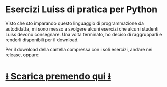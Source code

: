 # Esercizi Luiss di pratica per Python 

Visto che sto imparando questo linguaggio di programmazione da autodidatta, mi sono messo a svolgere alcuni esercizi che alcuni studenti Luiss devono consegnare. Una volta terminato, ho deciso di raggrupparli e renderli disponibili per il download.

Per il download della cartella compressa con i soli esercizi, andare nei release, oppure:

# [&#11123; Scarica premendo qui &#11123;](https://github.com/casalinovalerio/luiss-py/releases/download/1.0/esercizi-luiss-py.zip)
